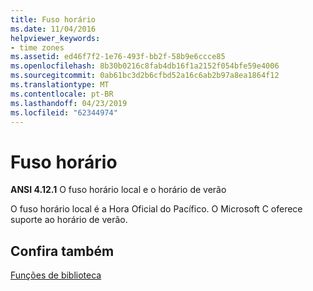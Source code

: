 ```yaml
---
title: Fuso horário
ms.date: 11/04/2016
helpviewer_keywords:
- time zones
ms.assetid: ed46f7f2-1e76-493f-bb2f-58b9e6ccce85
ms.openlocfilehash: 8b30b0216c8fab4db16f1a2152f054bfe59e4006
ms.sourcegitcommit: 0ab61bc3d2b6cfbd52a16c6ab2b97a8ea1864f12
ms.translationtype: MT
ms.contentlocale: pt-BR
ms.lasthandoff: 04/23/2019
ms.locfileid: "62344974"
---
```

# <a name="time-zone"></a>Fuso horário

**ANSI 4.12.1** O fuso horário local e o horário de verão

O fuso horário local é a Hora Oficial do Pacífico. O Microsoft C oferece suporte ao horário de verão.

## <a name="see-also"></a>Confira também

[Funções de biblioteca](../c-language/library-functions.md)
